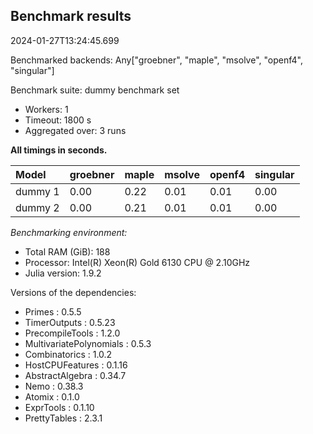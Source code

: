 ## Benchmark results

2024-01-27T13:24:45.699

Benchmarked backends: Any["groebner", "maple", "msolve", "openf4", "singular"]

Benchmark suite: dummy benchmark set

- Workers: 1
- Timeout: 1800 s
- Aggregated over: 3 runs

**All timings in seconds.**

|Model|groebner|maple|msolve|openf4|singular|
|:----|---|---|---|---|---|
|dummy 1|0.00|0.22|0.01|0.01|0.00|
|dummy 2|0.00|0.21|0.01|0.01|0.00|

*Benchmarking environment:*

* Total RAM (GiB): 188
* Processor: Intel(R) Xeon(R) Gold 6130 CPU @ 2.10GHz
* Julia version: 1.9.2

Versions of the dependencies:

* Primes : 0.5.5
* TimerOutputs : 0.5.23
* PrecompileTools : 1.2.0
* MultivariatePolynomials : 0.5.3
* Combinatorics : 1.0.2
* HostCPUFeatures : 0.1.16
* AbstractAlgebra : 0.34.7
* Nemo : 0.38.3
* Atomix : 0.1.0
* ExprTools : 0.1.10
* PrettyTables : 2.3.1
